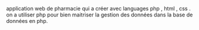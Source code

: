 application web de pharmacie qui a créer avec languages php , html , css .
on a utiliser php pour bien maitriser la gestion des données dans la base de données en php.
